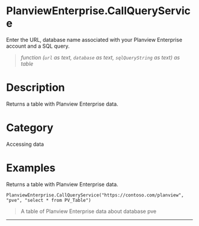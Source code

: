 # PlanviewEnterprise.CallQueryService
Enter the URL, database name associated with your Planview Enterprise account and a SQL query.
> _function (<code>url</code> as text, <code>database</code> as text, <code>sqlQueryString</code> as text) as table_

# Description 
Returns a table with Planview Enterprise data.
# Category 
Accessing data
# Examples 
Returns a table with Planview Enterprise data.
```
PlanviewEnterprise.CallQueryService("https://contoso.com/planview", "pve", "select * from PV_Table")
```
> A table of Planview Enterprise data about database pve
***
